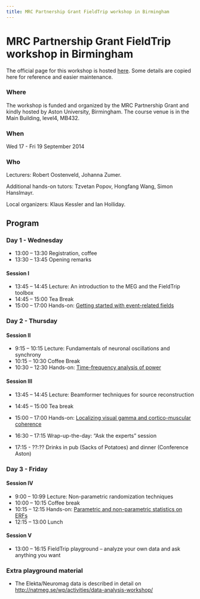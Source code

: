 ```yaml
---
title: MRC Partnership Grant FieldTrip workshop in Birmingham
---
```


# MRC Partnership Grant FieldTrip workshop in Birmingham

The official page for this workshop is hosted [here](http://www.aston.ac.uk/lhs/research/centres-facilities/brain-centre/fieldtrip-workshop-birmingham). Some details are copied here for reference and easier maintenance.

### Where

The workshop is funded and organized by the MRC Partnership Grant and kindly hosted by Aston University, Birmingham. The course venue is in the Main Building, level4, MB432.

### When

Wed 17 - Fri 19 September 2014

### Who

Lecturers: Robert Oostenveld, Johanna Zumer.

Additional hands-on tutors: Tzvetan Popov, Hongfang Wang, Simon Hanslmayr.

Local organizers: Klaus Kessler and Ian Holliday.

## Program

### Day 1 - Wednesday

- 13:00 – 13:30 Registration, coffee
- 13:30 – 13:45 Opening remarks

#### Session I

- 13:45 – 14:45 Lecture: An introduction to the MEG and the FieldTrip toolbox
- 14:45 – 15:00 Tea Break
- 15:00 – 17:00 Hands-on: [Getting started with event-related fields](/tutorial/eventrelatedaveraging)

### Day 2 - Thursday

#### Session II

- 9:15 – 10:15 Lecture: Fundamentals of neuronal oscillations and synchrony
- 10:15 – 10:30 Coffee Break
- 10:30 – 12:30 Hands-on: [Time-frequency analysis of power](/tutorial/timefrequencyanalysis)

#### Session III

- 13:45 – 14:45 Lecture: Beamformer techniques for source reconstruction
- 14:45 – 15:00 Tea break
- 15:00 – 17:00 Hands-on: [Localizing visual gamma and cortico-muscular coherence](/tutorial/beamformingextended)

- 16:30 – 17:15 Wrap-up-the-day: “Ask the experts” session
- 17:15 - ??:?? Drinks in pub (Sacks of Potatoes) and dinner (Conference Aston)

### Day 3 - Friday

#### Session IV

- 9:00 – 10:99 Lecture: Non-parametric randomization techniques
- 10:00 – 10:15 Coffee break
- 10:15 – 12:15 Hands-on: [Parametric and non-parametric statistics on ERFs](/tutorial/cluster_permutation_timelock)
- 12:15 – 13:00 Lunch

#### Session V

- 13:00 – 16:15 FieldTrip playground – analyze your own data and ask anything you want

### Extra playground material

- The Elekta/Neuromag data is described in detail on <http://natmeg.se/wp/activities/data-analysis-workshop/>
